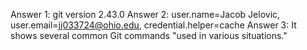 Answer 1: git version 2.43.0
Answer 2: user.name=Jacob Jelovic, user.email=jj033724@ohio.edu, credential.helper=cache
Answer 3: It shows several common Git commands "used in various situations."
